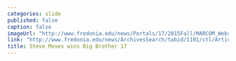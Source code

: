 ```yaml
---
categories: slide
published: false
caption: false
imageUrl: "http://www.fredonia.edu/news/Portals/17/2015Fall/MARCOM_Webslides_SteveMoses_V3_2.jpg"
link: "http://www.fredonia.edu/news/ArchivesSearch/tabid/1101/ctl/ArticleView/mid/1878/articleId/5548/Fredonia_student_Steve_Moses_wins_Big_Brother_17_on_CBS.aspx"
title: Steve Moses wins Big Brother 17
---
```


